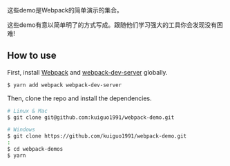 这些demo是Webpack的简单演示的集合。

这些demo有意以简单明了的方式写成。跟随他们学习强大的工具你会发现没有困难!

## How to use

First, install [Webpack](https://yarnpkg.com/zh-Hans/package/webpack) and [webpack-dev-server](https://yarnpkg.com/zh-Hans/package/webpack-dev-server) globally.

```bash
$ yarn add webpack webpack-dev-server
```

Then, clone the repo and install the dependencies.

```bash
# Linux & Mac
$ git clone git@github.com:kuiguo1991/webpack-demo.git

# Windows
$ git clone https://github.com/kuiguo1991/webpack-demo.git
:
$ cd webpack-demos
$ yarn
```
